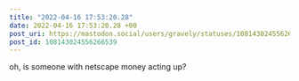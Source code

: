 ```yaml
---
title: "2022-04-16 17:53:20.28"
date: 2022-04-16 17:53:20.28 +00
post_uri: https://mastodon.social/users/gravely/statuses/108143024556266539
post_id: 108143024556266539
---
```

oh, is someone with netscape money acting up?


